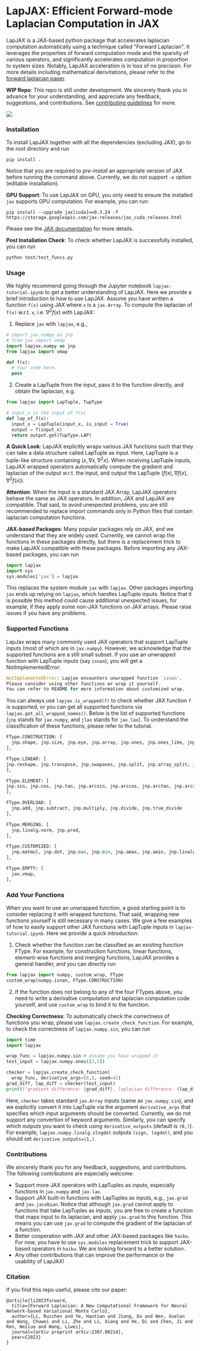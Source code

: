 # LapJAX: Efficient Forward-mode Laplacian Computation in JAX
LapJAX is a JAX-based python package that accelerates laplacian computation automatically using a technique called "Forward Laplacian". It leverages the properties of forward computation mode and the sparsity of various operators, and significantly accelerates computation in proportion to system sizes. Notably, LapJAX acceleration is in loss of no precision. For more details including mathematical derivitations, please refer to the [forward laplacian paper](https://arxiv.org/abs/2307.08214).

**WIP Repo**: This repo is still under development. We sincerely thank you in advance for your understanding, and appreciate any feedback, suggestions, and contributions. See [contributing guidelines](#contributions) for more.

![](img/acceleration.png)

### Installation
To install LapJAX together with all the dependencies (excluding JAX), go to the root directory and run

```shell
pip install .
```

Notice that you are required to *pre-install* an appropriate version of JAX before running the command above. Currently, we do not support `-e` option (editable installation). 

**GPU Support**: To use LapJAX on GPU, you only need to ensure the installed `jax` supports GPU computation. For example, you can run:
```shell
pip install --upgrade jax[cuda]==0.3.24 -f https://storage.googleapis.com/jax-releases/jax_cuda_releases.html
```
Please see the
[JAX documentation](https://github.com/google/jax#installation) for more
details.

**Post Installation Check**: To check whether LapJAX is successfully installed, you can run
```python
python test/test_funcs.py
```


### Usage
We highly recommend going through the Jupyter notebook `lapjax-tutorial.ipynb` to get a better understanding of LapJAX. Here we provide a brief introduction to how to use LapJAX. Assume you have written a function `f(x)` using JAX where `x` is a `jax.Array`. To compute the laplacian of `f(x)` w.r.t. `x`, i.e. $\nabla^2 f(x)$ with LapJAX:
1. Replace `jax` with `lapjax`, e.g.,
```python
# import jax.numpy as jnp
# from jax import vmap
import lapjax.numpy as jnp
from lapjax import vmap

def f(x):
  # Your code here.
  pass
```
2. Create a LapTuple from the input, pass it to the function directly, and obtain the laplacian, e.g.
```python
from lapjax import LapTuple, TupType

# input_x is the input of f(x)
def lap_of_f(x):
  input_x = LapTuple(input_x, is_input = True)
  output = f(input_x)
  return output.get(TupType.LAP)
```
**A Quick Look**: LapJAX explicitly wraps various JAX functions such that they can take a data structure called LapTuple as input. Here, LapTuple is a tuple-like structure containing $(x, \nabla x, \nabla^2 x)$. When receiving LapTuple inputs, LapJAX wrapped operators automatically compute the gradient and laplacian of the output w.r.t. the input, and output the LapTuple $(f(x), \nabla f(x), \nabla^2 f(x))$. 

**Attention**: When the input is a standard JAX Array, LapJAX operators behave the same as JAX operators. In addition, JAX and LapJAX are compatible. That said, to avoid unexpected problems, you are still recommended to replace import commands only in Python files that contain laplacian computation functions.

**JAX-based Packages**: 
Many popular packages rely on JAX, and we understand that they are widely used. Currently, we cannot wrap the functions in these packages directly, but there is a replacement trick to make LapJAX compatible with these packages. Before importing any JAX-based packages, you can run
```python
import lapjax
import sys
sys.modules['jax'] = lapjax
```
This replaces the system module `jax` with `lapjax`. Other packages importing `jax` ends up relying on `lapjax`, which handles LapTuple inputs. Notice that it is possible this method could cause additional unexpected issues, for example, if they apply some non-JAX functions on JAX arrays. Please raise issues if you have any problems.

### Supported Functions
LapJax wraps many commonly used JAX operators that support LapTuple inputs (most of which are in `jax.numpy`). However, we acknowledge that the supported functions are a still small subset. If you use an unwrapped function with LapTuple inputs (say `isnan`), you will get a NotImplementedError:
```python
NotImplementedError: Lapjax encounters unwrapped function 'isnan'.
Please consider using other functions or wrap it yourself.
You can refer to README for more information about customized wrap.
```
You can always use `lapjax.is_wrapped(f)` to check whether JAX function `f` is supported, or you can get all supported functions via `lapjax.get_all_wrapped_names()`. Below is the list of supported functions (`jnp` stands for `jax.numpy`, and `jlax` stands for `jax.lax`). To understand the classification of these functions, please refer to the tutorial.

```python
FType.CONSTRUCTION: [
  jnp.shape, jnp.size, jnp.eye, jnp.array, jnp.ones, jnp.ones_like, jnp.zeros, jnp.zeros_like, jnp.asarray, jnp.sign, jlax.stop_gradient,
],

FType.LINEAR: [
jnp.reshape, jnp.transpose, jnp.swapaxes, jnp.split, jnp.array_split, jnp.concatenate, jnp.squeeze, jnp.expand_dims, jnp.repeat, jnp.tile, jnp.where, jnp.triu, jnp.tril, jnp.sum, jnp.mean, jnp.broadcast_to,
],

FType.ELEMENT: [
jnp.sin, jnp.cos, jnp.tan, jnp.arcsin, jnp.arccos, jnp.arctan, jnp.arcsinh, jnp.arccosh, jnp.arctanh, jnp.sinh, jnp.cosh, jnp.tanh, jnp.exp, jnp.log, jnp.exp2, jnp.log2, jnp.square, jnp.sqrt, jnp.abs, jnp.absolute, jlax.sin, jlax.cos, jlax.tan, jlax.asin, jlax.acos, jlax.atan, jlax.asinh, jlax.acosh, jlax.atanh,  jlax.exp, jlax.log, jlax.square, jlax.sqrt, jlax.rsqrt, jlax.abs, 
],

FType.OVERLOAD: [
  jnp.add, jnp.subtract, jnp.multiply, jnp.divide, jnp.true_divide
],

FType.MERGING: [
  jnp.linalg.norm, jnp.prod,
],

FType.CUSTOMIZED: [
  jnp.matmul, jnp.dot, jnp.max, jnp.min, jnp.amax, jnp.amin, jnp.linalg.slogdet, jax.nn.logsumexp, jax.nn.softmax, jnp.power,  jlax.pow, jlax.integer_pow, 
],

FType.EMPTY: [
  jax.vmap,
],
```

### Add Your Functions
When you want to use an unwrapped function, a good starting point is to consider replacing it with wrapped functions. That said, wrapping new functions yourself is still necessary in many cases. We give a few examples of how to easily support other JAX functions with LapTuple inputs in `lapjax-tutorial.ipynb`. Here we provide a quick introduction:
1. Check whether the function can be classified as an existing function FType. For example, for construction functions, linear functions, element-wise functions and merging functions, LapJAX provides a general handler, and you can directly run
```python
from lapjax import numpy, custom_wrap, FType
custom_wrap(numpy.isnan, FType.CONSTRUCTION)
``` 
2. If the function does not belong to any of the four FTypes above, you need to write a derivative computation and laplacian computation code yourself, and use `custom_wrap` to bind it to the function. 

**Checking Correctness**: To automatically check the correctness of functions you wrap, please use `lapjax.create_check_function`. For example, to check the correctness of `lapjax.numpy.sin`, you can run
```python
import time
import lapjax

wrap_func = lapjax.numpy.sin # assume you have wrapped it
test_input = lapjax.numpy.ones([3,5])

checker = lapjax.create_check_function(
  wrap_func, derivative_args=(0,), seed=42)
grad_diff, lap_diff = checker(test_input)
print(f'gradient difference: {grad_diff}, laplacian difference: {lap_diff}')
```
Here, `checker` takes standard `jax.Array` inputs (same as `jax.numpy.sin`), and we explicitly convert it into LapTuple via the argument `derivative_args` that specifies which input arguments should be converted. Currently, we do not support any convertion of keyword arguments. Similarly, you can specify which outputs you want to check using `derivative_outputs` (default is `(0,)`). For example, `lapjax.numpy.linalg.slogdet` outputs `(sign, logdet)`, and you should set `derivative_outputs=(1,)`. 

### Contributions
We sincerely thank you for any feedback, suggestions, and contributions. The following contributions are especially welcome:
- Support more JAX operators with LapTuples as inputs, especially functions in `jax.numpy` and `jax.lax`.
- Support JAX built-in functions with LapTuples as inputs, e.g., `jax.grad` and `jax.jacobian`. Notice that although `jax.grad` cannot apply to functions that take LapTuples as inputs, you are free to create a function that maps input to its laplacian, and apply `jax.grad` to this function. This means you can use `jax.grad` to compute the gradient of the laplacian of a function.
- Better cooperation with JAX and other JAX-based packages like `haiku`. For now, you have to use `sys.modules` replacement trick to support JAX-based operators in `haiku`. We are looking forward to a better solution.
- Any other contributions that can improve the performance or the usability of LapJAX!


### Citation
If you find this repo useful, please cite our paper:
```
@article{li2023forward,
  title={Forward Laplacian: A New Computational Framework for Neural Network-based Variational Monte Carlo},
  author={Li, Ruichen and Ye, Haotian and Jiang, Du and Wen, Xuelan and Wang, Chuwei and Li, Zhe and Li, Xiang and He, Di and Chen, Ji and Ren, Weiluo and Wang, Liwei},
  journal={arXiv preprint arXiv:2307.08214},
  year={2023}
}
```



